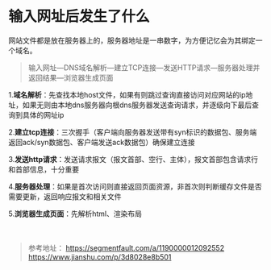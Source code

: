 # 输入网址后发生了什么

网站文件都是放在服务器上的，服务器地址是一串数字，为方便记忆会为其绑定一个域名。

>输入网址—DNS域名解析—建立TCP连接—发送HTTP请求—服务器处理并返回结果—浏览器生成页面

1.**域名解析**：先查找本地host文件，如果有则跳过查询直接访问对应网站的ip地址，如果无则由本地dns服务器向根dns服务器发送查询请求，并逐级向下最后查询到具体的网址ip

2.**建立tcp连接**：三次握手（客户端向服务器发送带有syn标识的数据包、服务端返回ack/syn数据包、客户端发送ack数据包）确保建立连接

3.**发送http请求**：发送请求报文（报文首部、空行、主体），报文首部包含请求行和首部信息，十分重要

4.**服务器处理**：如果是首次访问则直接返回页面资源，非首次则判断缓存文件是否需要更新，返回响应报文和相关文件

5.**浏览器生成页面**：先解析html、渲染布局
<br/>
<br/>
<br/>

>参考地址：
https://segmentfault.com/a/1190000012092552
https://www.jianshu.com/p/3d8028e8b501
